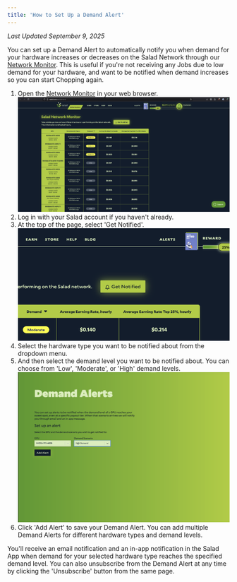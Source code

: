 ```yaml
---
title: 'How to Set Up a Demand Alert'
---
```


_Last Updated September 9, 2025_

You can set up a Demand Alert to automatically notify you when demand for your hardware increases or decreases on the
Salad Network through our [Network Monitor](/docs/faq/community/613-network-monitor). This is useful if you're not
receiving any Jobs due to low demand for your hardware, and want to be notified when demand increases so you can start
Chopping again.

1. Open the [Network Monitor](https://salad.com/earn/demand) in your web browser.
   ![](../../../../content/images/guides/using-the-salad-app/how-to-set-up-a-demand-alert-1.png)
2. Log in with your Salad account if you haven't already.
3. At the top of the page, select 'Get Notified'.
   ![](../../../../content/images/guides/using-the-salad-app/how-to-set-up-a-demand-alert-2.png)
4. Select the hardware type you want to be notified about from the dropdown menu.
5. And then select the demand level you want to be notified about. You can choose from 'Low', 'Moderate', or 'High'
   demand levels. ![](../../../../content/images/guides/using-the-salad-app/how-to-set-up-a-demand-alert-3.png)
6. Click 'Add Alert' to save your Demand Alert. You can add multiple Demand Alerts for different hardware types and
   demand levels.

You'll receive an email notification and an in-app notification in the Salad App when demand for your selected hardware
type reaches the specified demand level. You can also unsubscribe from the Demand Alert at any time by clicking the
'Unsubscribe' button from the same page.
